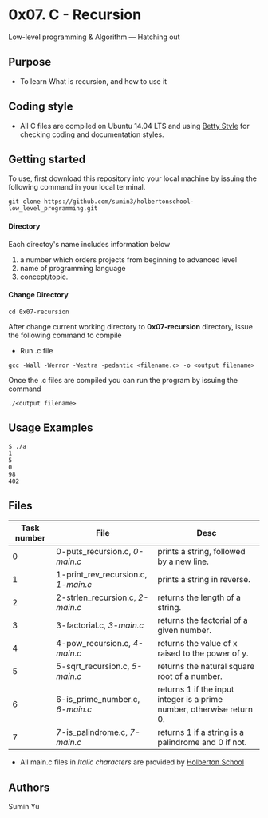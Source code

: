 # 0x07. C - Recursion
Low-level programming & Algorithm ― Hatching out

## Purpose
- To learn What is recursion, and how to use it

## Coding style
- All C files are compiled on Ubuntu 14.04 LTS and using [Betty Style](https://\github.com/holbertonschool/Betty) for checking coding and documentation styles.

## Getting started
To use, first download  this repository into your local machine by issuing the following command in your local terminal. 
```
git clone https://github.com/sumin3/holbertonschool-low_level_programming.git
```
#### Directory
Each directoy's name includes information below
1. a number which orders projects from beginning to advanced level
2. name of programming language
3. concept/topic.
#### Change Directory
```
cd 0x07-recursion
```
After change current working directory to **0x07-recursion** directory, issue the following command to compile

* Run .c file
```
gcc -Wall -Werror -Wextra -pedantic <filename.c> -o <output filename>
```
Once the .c files are compiled you can run the program by issuing the command
```
./<output filename>
```

## Usage Examples
```
$ ./a 
1
5
0
98
402
```
## Files
Task number | File | Desc
---|--|---
0 | 0-puts_recursion.c, *0-main.c* | prints a string, followed by a new line.
1 | 1-print_rev_recursion.c, *1-main.c* |  prints a string in reverse.
2 | 2-strlen_recursion.c, *2-main.c* | returns the length of a string.
3 | 3-factorial.c, *3-main.c* | returns the factorial of a given number.
4 | 4-pow_recursion.c, *4-main.c* | returns the value of x raised to the power of y.
5 | 5-sqrt_recursion.c, *5-main.c* | returns the natural square root of a number.
6 | 6-is_prime_number.c, *6-main.c* | returns 1 if the input integer is a prime number, otherwise return 0.
7 | 7-is_palindrome.c, *7-main.c* | returns 1 if a string is a palindrome and 0 if not.

* All main.c files in *Italic characters* are provided by [Holberton School](https://www.holbertonschool.com/) 
## Authors
Sumin Yu